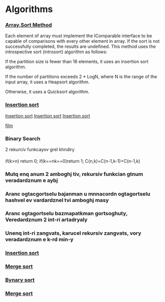 # Algorithms

### [Array.Sort Method](https://msdn.microsoft.com/en-us/library/6tf1f0bc(v=vs.110).aspx)
Each element of array must implement the IComparable interface to be capable of comparisons with every other element in array.
If the sort is not successfully completed, the results are undefined.
This method uses the introspective sort (introsort) algorithm as follows:

If the partition size is fewer than 16 elements, it uses an insertion sort algorithm.

If the number of partitions exceeds 2 * LogN, where N is the range of the input array, it uses a Heapsort algorithm.

Otherwise, it uses a Quicksort algorithm.


### [Insertion sort](https://www.khanacademy.org/computing/computer-science/algorithms/insertion-sort/a/insertion-sort)
[Insertion sort](http://interactivepython.org/runestone/static/pythonds/SortSearch/TheInsertionSort.html)
[Insertion sort](https://ru.wikipedia.org/wiki/%D0%A1%D0%BE%D1%80%D1%82%D0%B8%D1%80%D0%BE%D0%B2%D0%BA%D0%B0_%D0%B2%D1%81%D1%82%D0%B0%D0%B2%D0%BA%D0%B0%D0%BC%D0%B8)
[Insertion sort](https://www.tutorialspoint.com/data_structures_algorithms/insertion_sort_algorithm.htm)



[film](https://voriginale.tv/video/the-intern/)




### Binary Search


2 rekurciv funkcayov grel khndiry



#### 
if(k>n) return 0;
if(k==nk==0)return 1;
C(n,k)=C(n-1,k-1)+C(n-1,k)


### Mutq enq anum 2 amboghj tiv, rekursiv funkcian gtnum veradardznum e aybj

### Aranc ogtacgortselu bajanman u mnnacordn ogtagortselu hashvel ev vardardznel tvi amboghj masy

### Aranc ogtagortselu bazmapatkman gortsoghuty, Veredardznum 2 int-ri artadryaly

### Unenq int-ri zangvats, karucel rekursiv zangvats, vory veradardznum e k-rd min-y



### [Insertion sort]()

### [Merge sort]()

### [Bynary sort]()

### [Merge sort]()




